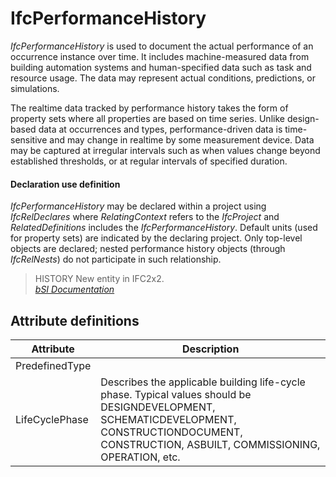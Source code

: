 IfcPerformanceHistory
=====================
_IfcPerformanceHistory_ is used to document the actual performance of an
occurrence instance over time. It includes machine-measured data from building
automation systems and human-specified data such as task and resource usage.
The data may represent actual conditions, predictions, or simulations.  
  
The realtime data tracked by performance history takes the form of property
sets where all properties are based on time series. Unlike design-based data
at occurrences and types, performance-driven data is time-sensitive and may
change in realtime by some measurement device. Data may be captured at
irregular intervals such as when values change beyond established thresholds,
or at regular intervals of specified duration.  
  
#### Declaration use definition  
_IfcPerformanceHistory_ may be declared within a project using
_IfcRelDeclares_ where _RelatingContext_ refers to the _IfcProject_ and
_RelatedDefinitions_ includes the _IfcPerformanceHistory_. Default units (used
for property sets) are indicated by the declaring project. Only top-level
objects are declared; nested performance history objects (through
_IfcRelNests_) do not participate in such relationship.  
  
> HISTORY  New entity in IFC2x2.  
[ _bSI
Documentation_](https://standards.buildingsmart.org/IFC/DEV/IFC4_2/FINAL/HTML/schema/ifccontrolextension/lexical/ifcperformancehistory.htm)


Attribute definitions
---------------------
| Attribute      | Description                                                                                                                                                                                       |
|----------------|---------------------------------------------------------------------------------------------------------------------------------------------------------------------------------------------------|
| PredefinedType |                                                                                                                                                                                                   |
| LifeCyclePhase | Describes the applicable building life-cycle phase. Typical values should be DESIGNDEVELOPMENT, SCHEMATICDEVELOPMENT, CONSTRUCTIONDOCUMENT, CONSTRUCTION, ASBUILT, COMMISSIONING, OPERATION, etc. |

